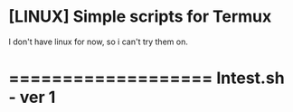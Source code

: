 # [LINUX] Simple scripts for Termux
I don't have linux for now, so i can't try them on.

===================
Intest.sh - ver 1
===================
